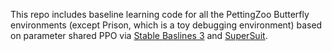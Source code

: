 This repo includes baseline learning code for all the PettingZoo Butterfly environments (except Prison, which is a toy debugging environment) based on parameter shared PPO via [Stable Baslines 3](https://github.com/DLR-RM/stable-baselines3) and [SuperSuit](https://github.com/Farama-Foundation/SuperSuit). 
